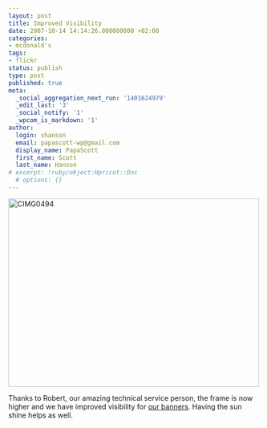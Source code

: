```yaml
---
layout: post
title: Improved Visibility
date: 2007-10-14 14:14:26.000000000 +02:00
categories:
- mcdonald's
tags:
- flickr
status: publish
type: post
published: true
meta:
  _social_aggregation_next_run: '1401624979'
  _edit_last: '3'
  _social_notify: '1'
  _wpcom_is_markdown: '1'
author:
  login: shanson
  email: papascott-wp@gmail.com
  display_name: PapaScott
  first_name: Scott
  last_name: Hanson
# excerpt: !ruby/object:Hpricot::Doc
  # options: {}
---
```

<p><a href="http://www.flickr.com/photos/51035717986@N01/1568855696" title="View 'CIMG0494' on Flickr.com"><img src="https://farm3.static.flickr.com/2210/1568855696_6605e376a5.jpg" alt="CIMG0494" border="0" width="500" height="375" /></a></p>
<p>Thanks to Robert, our amazing technical service person, the frame is now higher and we have improved visibility for <a href="http://www.papascott.de/archives/2007/10/04/banner-ad/">our banners</a>. Having the sun shine helps as well.</p>

